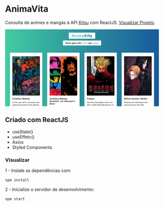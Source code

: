 # AnimaVita

Consulta de animes e mangás à API [Kitsu](//kitsu.docs.apiary.io/) com ReactJS. [Visualizar Projeto](//caueamaral.github.io/anima-vita).

<img src="src/images/anima-vita.jpg" alt="Anima Vita">

## Criado com ReactJS
- useState()
- useEffetc()
- Axios
- Styled Components

### Visualizar

1 - Instale as dependências com:

```sh
npm install
```

2 - Inicialize o servidor de desenvolvimento:

```sh
npm start
```